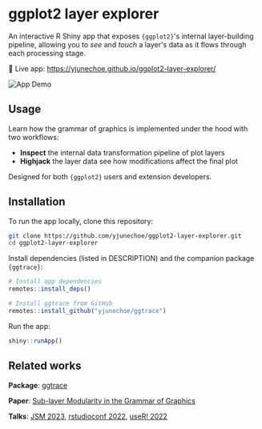 # ggplot2 layer explorer

An interactive R Shiny app that exposes `{ggplot2}`'s internal layer-building pipeline, allowing you to _see_ and _touch_ a layer's data as it flows through each processing stage.

🚀 Live app: <https://yjunechoe.github.io/ggplot2-layer-explorer/>

![App Demo](app_demo.gif)

## Usage

Learn how the grammar of graphics is implemented under the hood with two workflows:
- **Inspect** the internal data transformation pipeline of plot layers
- **Highjack** the layer data see how modifications affect the final plot

Designed for both `{ggplot2}` users and extension developers.

## Installation

To run the app locally, clone this repository:

```bash
git clone https://github.com/yjunechoe/ggplot2-layer-explorer.git
cd ggplot2-layer-explorer
```

Install dependencies (listed in DESCRIPTION) and the companion package `{ggtrace}`:

```r
# Install app dependencies
remotes::install_deps()

# Install ggtrace from GitHub
remotes::install_github("yjunechoe/ggtrace")
```

Run the app:

```r
shiny::runApp()
```

## Related works

**Package**: [ggtrace](https://yjunechoe.github.io/ggtrace/)

**Paper**: [Sub-layer Modularity in the Grammar of Graphics](https://www.youtube.com/watch?v=dUBnitXf5mk&list=PL9HYL-VRX0oTOwqzVtL_q5T8MNrzn0mdH&index=38)

**Talks**: [JSM 2023](https://youtu.be/613Q0j6Kjm0?feature=shared), [rstudioconf 2022](https://www.youtube.com/watch?v=dUBnitXf5mk&list=PL9HYL-VRX0oTOwqzVtL_q5T8MNrzn0mdH&index=38), [useR! 2022](https://www.youtube.com/watch?v=2JX8zu4QxMg&t=2959s)
